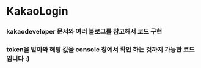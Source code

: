 # KakaoLogin

### kakaodeveloper 문서와 여러 블로그를 참고해서 코드 구현

### token을 받아와 해당 값을 console 창에서 확인 하는 것까지 가능한 코드입니다 :)
